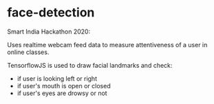 # face-detection
Smart India Hackathon 2020:

Uses realtime webcam feed data to measure attentiveness of a user in online classes.

TensorflowJS is used to draw facial landmarks and check:
- if user is looking left or right
- if user's mouth is open or closed
- if user's eyes are drowsy or not 








